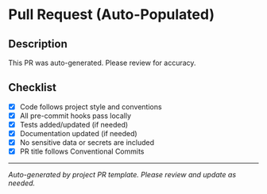 # Pull Request (Auto-Populated)

## Description

This PR was auto-generated. Please review for accuracy.

## Checklist

- [x] Code follows project style and conventions
- [x] All pre-commit hooks pass locally
- [x] Tests added/updated (if needed)
- [x] Documentation updated (if needed)
- [x] No sensitive data or secrets are included
- [x] PR title follows Conventional Commits

---

_Auto-generated by project PR template. Please review and update as needed._
